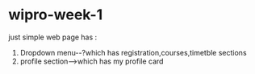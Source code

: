# wipro-week-1
just simple web page has :
1. Dropdown menu--?which has registration,courses,timetble sections 
2. profile section-->which has my profile card
